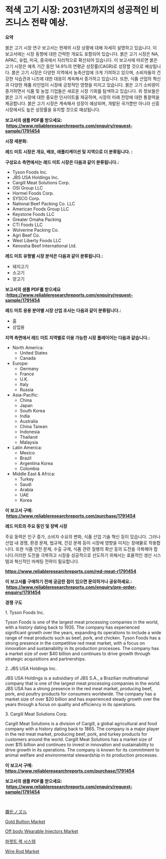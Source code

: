 <p><h1>적색 고기 시장: 2031년까지의 성공적인 비즈니스 전략 예상.</h1></p><p><strong>요약</strong></p>
<p><p>붉은 고기 시장 연구 보고서는 현재의 시장 상황에 대해 자세히 설명하고 있습니다. 이 보고서에는 시장 동향에 대한 간략한 개요도 포함되어 있습니다. 붉은 고기 시장은 NA, APAC, 유럽, 미국, 중국에서 지리적으로 확산되어 있습니다. 이 보고서에 따르면 붉은 고기 시장은 예측 기간 동안 14.9%의 연평균 성장률(CAGR)로 성장할 것으로 예상됩니다. 붉은 고기 시장은 다양한 지역에서 농축산업에 크게 기여하고 있으며, 소비자들의 건강한 식습관과 니즈에 대한 대응이 계속해서 증가하고 있습니다. 또한, 식품 산업의 혁신과 다양한 제품 라인업이 시장에 긍정적인 영향을 미치고 있습니다. 붉은 고기 소비량이 증가하면서 식품 및 농업 기업들은 새로운 시장 기회를 탐색하고 있습니다. 위 정보들은 붉은 고기 시장에 대한 중요한 인사이트를 제공하며, 시장의 미래 전망에 대한 통찰력을 제공합니다. 붉은 고기 시장은 계속해서 성장이 예상되며, 개발된 국가뿐만 아니라 신흥 시장에서도 높은 성장률을 유지할 것으로 예상됩니다.</p></p>
<p><strong>보고서의 샘플 PDF를 받으세요: &nbsp;<a href="https://www.reliableresearchreports.com/enquiry/request-sample/1791454">https://www.reliableresearchreports.com/enquiry/request-sample/1791454</a></strong></p>
<p><strong>시장 세분화:</strong></p>
<p><strong> 레드 미트 시장은 개요, 배포, 애플리케이션 및 지역으로 더 분류됩니다. :</strong></p>
<p><strong>구성요소 측면에서는 레드 미트 시장은 다음과 같이 분류됩니다.:</strong></p>
<p><ul><li>Tyson Foods Inc.</li><li>JBS USA Holdings Inc.</li><li>Cargill Meat Solutions Corp.</li><li>OSI Group LLC</li><li>Hormel Foods Corp.</li><li>SYSCO Corp.</li><li>National Beef Packing Co. LLC</li><li>American Foods Group LLC</li><li>Keystone Foods LLC</li><li>Greater Omaha Packing</li><li>CTI Foods LLC</li><li>Wolverine Packing Co.</li><li>Agri Beef Co.</li><li>West Liberty Foods LLC</li><li>Kenosha Beef International Ltd.</li></ul></p>
<p><strong> 레드 미트 유형별 시장 분석은 다음과 같이 분류됩니다.:</strong></p>
<p><ul><li>돼지고기</li><li>소고기</li><li>양고기</li></ul></p>
<p><strong>보고서의 샘플 PDF를 받으세요 :<a href="https://www.reliableresearchreports.com/enquiry/request-sample/1791454">https://www.reliableresearchreports.com/enquiry/request-sample/1791454</a></strong></p>
<p><strong> 레드 미트 응용 분야별 시장 산업 조사는 다음과 같이 분류됩니다.:</strong></p>
<p><ul><li>홈</li><li>상업용</li></ul></p>
<p><strong>지역 측면에서 레드 미트 지역별로 이용 가능한 시장 플레이어는 다음과 같습니다.:</strong></p>
<p><ul>
    <li>
        North America:
        <ul>
            <li>United States</li>
            <li>Canada</li>
        </ul>
    </li>
    <li>
        Europe:
        <ul>
            <li>Germany</li>
            <li>France</li>
            <li>U.K.</li>
            <li>Italy</li>
            <li>Russia</li>
        </ul>
    </li>
    <li>
        Asia-Pacific:
        <ul>
            <li>China</li>
            <li>Japan</li>
            <li>South Korea</li>
            <li>India</li>
            <li>Australia</li>
            <li>China Taiwan</li>
            <li>Indonesia</li>
            <li>Thailand</li>
            <li>Malaysia</li>
        </ul>
    </li>
    <li>
        Latin America:
        <ul>
            <li>Mexico</li>
            <li>Brazil</li>
            <li>Argentina Korea</li>
            <li>Colombia</li>
        </ul>
    </li>
    <li>
        Middle East & Africa:
        <ul>
            <li>Turkey</li>
            <li>Saudi</li>
            <li>Arabia</li>
            <li>UAE</li>
            <li>Korea</li>
        </ul>
    </li>
    </ul></p>
<p><strong>이 보고서 구매: &nbsp;<a href="https://www.reliableresearchreports.com/purchase/1791454">https://www.reliableresearchreports.com/purchase/1791454</a></strong></p>
<p><strong>레드 미트의 주요 동인 및 장벽 시장</strong></p>
<p><p>주요 동력은 인구 증가, 소비자 수요의 변화, 식품 산업 기술 혁신 등이 있습니다. 그러나 산업 내 경쟁, 환경 문제, 법규제, 건강 문제 등이 시장에 영향을 미치는 장애물로 작용합니다. 또한 식품 안전 문제, 수출 규제, 식품 관련 질병의 확산 등의 도전을 극복해야 합니다.이러한 도전을 극복하고 시장을 성공적으로 선도하기 위해서는 효율적인 생산 시스템과 혁신적인 마케팅 전략이 필요합니다.</p></p>
<p><strong><a href="https://www.reliableresearchreports.com/red-meat-r1791454">https://www.reliableresearchreports.com/red-meat-r1791454</a></strong></p>
<p><strong>이 보고서를 구매하기 전에 궁금한 점이 있으면 문의하거나 공유하세요.: &nbsp;<a href="https://www.reliableresearchreports.com/enquiry/pre-order-enquiry/1791454">https://www.reliableresearchreports.com/enquiry/pre-order-enquiry/1791454</a></strong></p>
<p><strong>경쟁 구도</strong></p>
<p><p>1. Tyson Foods Inc.</p><p>Tyson Foods is one of the largest meat processing companies in the world, with a history dating back to 1935. The company has experienced significant growth over the years, expanding its operations to include a wide range of meat products such as beef, pork, and chicken. Tyson Foods has a strong presence in the competitive red meat market, with a focus on innovation and sustainability in its production processes. The company has a market size of over $40 billion and continues to drive growth through strategic acquisitions and partnerships.</p><p>2. JBS USA Holdings Inc.</p><p>JBS USA Holdings is a subsidiary of JBS S.A., a Brazilian multinational company that is one of the largest meat processing companies in the world. JBS USA has a strong presence in the red meat market, producing beef, pork, and poultry products for consumers worldwide. The company has a market size of over $20 billion and has experienced steady growth over the years through a focus on quality and efficiency in its operations.</p><p>3. Cargill Meat Solutions Corp.</p><p>Cargill Meat Solutions is a division of Cargill, a global agricultural and food company with a history dating back to 1865. The company is a major player in the red meat market, producing beef, pork, and turkey products for customers around the world. Cargill Meat Solutions has a market size of over $15 billion and continues to invest in innovation and sustainability to drive growth in its operations. The company is known for its commitment to animal welfare and environmental stewardship in its production processes.</p></p>
<p><strong>이 보고서 구매: &nbsp; <a href="https://www.reliableresearchreports.com/purchase/1791454">https://www.reliableresearchreports.com/purchase/1791454</a></strong></p>
<p><strong>보고서의 샘플 PDF를 받으세요: &nbsp;<a href="https://www.reliableresearchreports.com/enquiry/request-sample/1791454">https://www.reliableresearchreports.com/enquiry/request-sample/1791454</a></strong><strong></strong></p>
<p>&nbsp;</p>
<p><p><a href="https://github.com/joaejkdzgyljvo6/Market-Research-Report-List-1/blob/main/714691024086.md">霧化ノズル</a></p><p><a href="https://issuu.com/reportprime-2/docs/gold-bullion-market-size-2030.pptx">Gold Bullion Market</a></p><p><a href="https://github.com/johnbach50/Market-Research-Report-List-2/blob/main/off-body-wearable-injectors-market.md">Off body Wearable Injectors Market</a></p><p><a href="https://github.com/vsap75a286l/Market-Research-Report-List-1/blob/main/712318621965.md">파렛트 랙 시스템</a></p><p><a href="https://issuu.com/reportprime-2/docs/wire-rod-market-size-2030.pptx">Wire Rod Market</a></p></p>